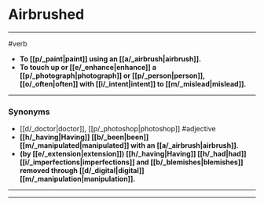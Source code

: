 # Airbrushed
---
#verb
- **To [[p/_paint|paint]] using an [[a/_airbrush|airbrush]].**
- **To touch up or [[e/_enhance|enhance]] a [[p/_photograph|photograph]] or [[p/_person|person]], [[o/_often|often]] with [[i/_intent|intent]] to [[m/_mislead|mislead]].**
---
### Synonyms
- [[d/_doctor|doctor]], [[p/_photoshop|photoshop]]
#adjective
- **[[h/_having|Having]] [[b/_been|been]] [[m/_manipulated|manipulated]] with an [[a/_airbrush|airbrush]].**
- **(by [[e/_extension|extension]]) [[h/_having|Having]] [[h/_had|had]] [[i/_imperfections|imperfections]] and [[b/_blemishes|blemishes]] removed through [[d/_digital|digital]] [[m/_manipulation|manipulation]].**
---
---
